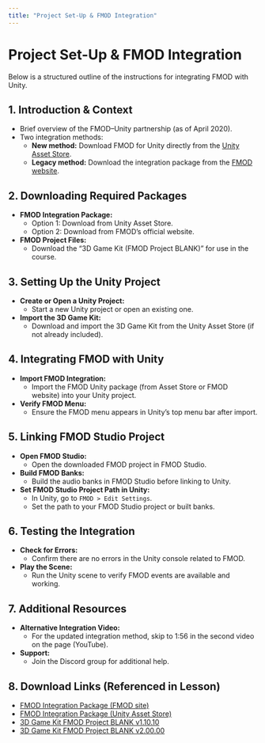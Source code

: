 ```yaml
---
title: "Project Set-Up & FMOD Integration"
---
```


# Project Set-Up & FMOD Integration

Below is a structured outline of the instructions for integrating FMOD with Unity.

## 1. Introduction & Context

- Brief overview of the FMOD–Unity partnership (as of April 2020).
- Two integration methods:
  - **New method:** Download FMOD for Unity directly from the [Unity Asset Store](https://assetstore.unity.com/packages/tools/audio/fmod-for-unity-161631).
  - **Legacy method:** Download the integration package from the [FMOD website](https://www.fmod.com/download#integrations).

## 2. Downloading Required Packages

- **FMOD Integration Package:**
  - Option 1: Download from Unity Asset Store.
  - Option 2: Download from FMOD’s official website.
- **FMOD Project Files:**
  - Download the “3D Game Kit (FMOD Project BLANK)” for use in the course.

## 3. Setting Up the Unity Project

- **Create or Open a Unity Project:**
  - Start a new Unity project or open an existing one.
- **Import the 3D Game Kit:**
  - Download and import the 3D Game Kit from the Unity Asset Store (if not already included).

## 4. Integrating FMOD with Unity

- **Import FMOD Integration:**
  - Import the FMOD Unity package (from Asset Store or FMOD website) into your Unity project.
- **Verify FMOD Menu:**
  - Ensure the FMOD menu appears in Unity’s top menu bar after import.

## 5. Linking FMOD Studio Project

- **Open FMOD Studio:**
  - Open the downloaded FMOD project in FMOD Studio.
- **Build FMOD Banks:**
  - Build the audio banks in FMOD Studio before linking to Unity.
- **Set FMOD Studio Project Path in Unity:**
  - In Unity, go to `FMOD > Edit Settings`.
  - Set the path to your FMOD Studio project or built banks.

## 6. Testing the Integration

- **Check for Errors:**
  - Confirm there are no errors in the Unity console related to FMOD.
- **Play the Scene:**
  - Run the Unity scene to verify FMOD events are available and working.

## 7. Additional Resources

- **Alternative Integration Video:**
  - For the updated integration method, skip to 1:56 in the second video on the page (YouTube).
- **Support:**
  - Join the Discord group for additional help.

## 8. Download Links (Referenced in Lesson)

- [FMOD Integration Package (FMOD site)](https://www.fmod.com/download#integrations)
- [FMOD Integration Package (Unity Asset Store)](https://assetstore.unity.com/packages/tools/audio/fmod-for-unity-161631)
- [3D Game Kit FMOD Project BLANK v1.10.10](https://scottgamesounds.com/wp-content/uploads/2019/03/3D-Game-Kit-FMOD-Project-BLANK-v1.10.10.zip)
- [3D Game Kit FMOD Project BLANK v2.00.00](https://scottgamesounds.com/wp-content/uploads/2019/03/3D-Game-Kit-FMOD-Project-BLANK-v2.00.00.zip)

